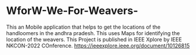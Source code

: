 # WforW-We-For-Weavers-
This an Mobile application that helps to get the locations of the handloomers in the andhra pradesh. This uses Maps for identifying the location of the weavers.
This Project is published in IEEE Xplore by IEEE NKCON-2022 COnference.
https://ieeexplore.ieee.org/document/10126815
